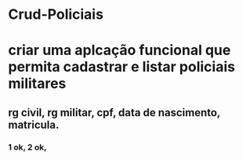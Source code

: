# Crud-Policiais
# criar uma aplcação funcional que permita cadastrar e listar policiais militares
## rg civil, rg militar, cpf, data de nascimento, matricula.
### 1 ok, 2 ok,